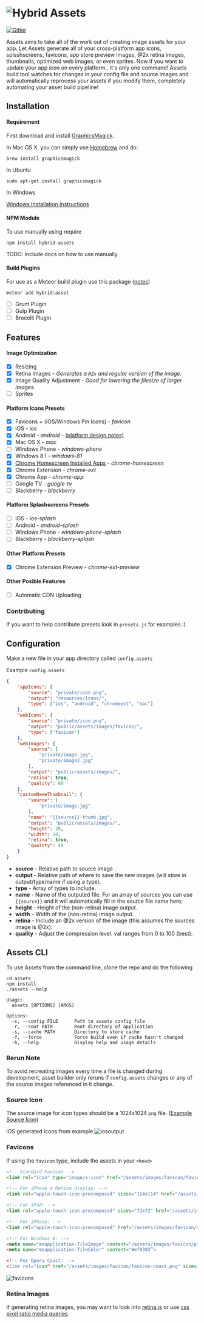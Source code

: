 # ![Hybrid](http://i.imgur.com/jUDMlbO.png) Assets

[![Gitter](https://badges.gitter.im/Join%20Chat.svg)](https://gitter.im/meteorhybrid/platform?utm_source=badge&utm_medium=badge&utm_campaign=pr-badge)

Assets aims to take all of the work out of creating image assets for your app. Let Assets generate all of your cross-platform app icons, splashscreens, favicons, app store preview images, @2x retina images, thumbnails, optimized web images, or even sprites. Now if you want to update your app icon on every platform.. it's only one command! Assets build tool watches for changes in your config file and source images and will automatically reprocess your assets if you modify them, completely automating your asset build pipeline!

## Installation

#### Requirement

First download and install [GraphicsMagick](http://www.graphicsmagick.org/). 

In Mac OS X, you can simply use [Homebrew](http://mxcl.github.io/homebrew/) and do:
```
brew install graphicsmagick
```

In Ubuntu
```
sudo apt-get install graphicsmagick
```

In Windows

[Windows Installation Instructions](http://www.graphicsmagick.org/INSTALL-windows.html)

#### NPM Module
To use manually using require
```
npm install hybrid-assets
```
TODO: Include docs on how to use manually

#### Build Plugins

For use as a Meteor build plugin use this package ([notes](https://github.com/meteorhybrid/assets/wiki/Meteor-Build-Tool))
```
meteor add hybrid:asset
```

* [ ] Grunt Plugin
* [ ] Gulp Plugin
* [ ] Brocolli Plugin

## Features

#### Image Optimization
* [x] Resizing
* [x] Retina Images - *Generates a `@2x` and regular version of the image.*
* [x] Image Quality Adjustment - *Good for lowering the filesize of larger images.*
* [ ] Sprites

#### Platform Icons Presets
* [x] Favicons + (iOS/Windows Pin Icons) - *favicon*
* [x] iOS - *ios*
* [x] Android - *android* - [(platform design notes)](http://developer.android.com/design/style/iconography.html)
* [x] Mac OS X - *mac* 
* [ ] Windows Phone - *windows-phone*
* [x] Windows 8.1 - *windows-81*
* [x] [Chrome Homescreen Installed Apps](https://developer.chrome.com/multidevice/android/installtohomescreen) - *chrome-homescreen*
* [x] Chrome Extension - *chrome-ext*
* [x] Chrome App - *chrome-app*
* [ ] Google TV - *google-tv*
* [ ] Blackberry - *blackberry*

#### Platform Splashscreens Presets
* [ ] iOS - *ios-splash*
* [ ] Android - *android-splash*
* [ ] Windows Phone - *windows-phone-splash*
* [ ] Blackberry - *blackberry-splash*

#### Other Platform Presets
* [x] Chrome Extension Preview - *chrome-ext-preview*

#### Other Posible Features
* [ ] Automatic CDN Uploading

### Contributing
If you want to help contribute presets look in `presets.js` for examples :) 

## Configuration
Make a new file in your app directory called `config.assets`

Example `config.assets`
```json
{
    "appIcons": {
        "source": "private/icon.png",
        "output": "resources/icons/",
        "type": ["ios", "android", "chromeext", "mac"]
    },
    "webIcons": {
        "source": "private/icon.png",
        "output": "public/assets/images/favicon/",
        "type": ["favicon"]
    },
    "webImages": {
        "source": [
            "private/image.jpg",
            "private/image2.jpg"
        ],
        "output": "public/assets/images/",
        "retina": true,
        "quality": 80
    },
    "customNameThumbnail": {
        "source": [
            "private/image.jpg"
        ],
        "name": "{{source}}-thumb.jpg",
        "output": "public/assets/images/",
        "height": 20,
        "width": 20,
        "retina": true,
        "quality": 40
    }
}
```

* **source** - Relative path to source image .
* **output** - Relative path of where to save the new images (will store in output/type/name if using a type).
* **type** - Array of types to include.
* **name** - Name of the outputed file. For an array of sources you can use `{{source}}` and it will automatically fill in the source file name here;
* **height** - Height of the (non-retina) image output.
* **width** - Width of the (non-retina) image output.
* **retina** - Include an @2x version of the image (this assumes the sources image is @2x).
* **quality** - Adjust the compression level. val ranges from 0 to 100 (best).

## Assets CLI

To use Assets from the command line, clone the repo and do the following

```
cd assets
npm install
./assets --help
```

```
Usage:
  assets [OPTIONS] [ARGS]

Options:
  -c, --config FILE      Path to assets config file
  -r, --root PATH        Root directory of application
  -s, --cache PATH       Directory to store cache
  -f, --force            Force build even if cache hasn't changed
  -h, --help             Display help and usage details
```


### Rerun Note
To avoid recreating images every time a file is changed during development, asset builder only reruns if `config.assets` changes or any of the source images referenced in it change.

### Source Icon
The source image for icon types should be a 1024x1024 `png` file. ([Example Source Icon](http://i.imgur.com/FWZofOo.png))

iOS generated icons from example
![iosoutput](http://i.imgur.com/gPGb4p7.png)

### Favicons
If using the `favicon` type, include the assets in your `<head>`
```html
<!-- Standard Favicon -->
<link rel="icon" type="image/x-icon" href="/assets/images/favicon/favicon.png" />

<!-- For iPhone 4 Retina display: -->
<link rel="apple-touch-icon-precomposed" sizes="114x114" href="/assets/images/favicon/apple-touch-icon-114x114-precomposed.png">

<!-- For iPad: -->
<link rel="apple-touch-icon-precomposed" sizes="72x72" href="/assets/images/favicon/apple-touch-icon-72x72-precomposed.png">

<!-- For iPhone: -->
<link rel="apple-touch-icon-precomposed" href="/assets/images/favicon/apple-touch-icon-57x57-precomposed.png">

<!-- For Windows 8: -->
<meta name="msapplication-TileImage" content=“/assets/images/favicon/pinned.png”>
<meta name="msapplication-TileColor" content="#ef0303”>

<!-- For Opera Coast: -->  
<link rel="icon" href="/assets/images/favicon/favicon-coast.png" sizes="228x228">
```

![favicons](http://i.imgur.com/Rzrxoz4.png)

### Retina Images
If generating retina images, you may want to look into [retina.js](http://imulus.github.io/retinajs/) or use [css pixel ratio media queries](https://css-tricks.com/snippets/css/retina-display-media-query/)
